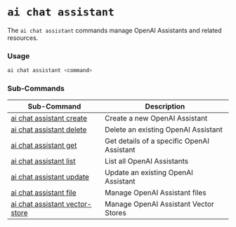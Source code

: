 # `ai chat assistant`

The `ai chat assistant` commands manage OpenAI Assistants and related resources.

### Usage

``` bash
ai chat assistant <command>
```

### Sub-Commands

| Sub-Command | Description |
| ----------- | ----------- |
| [ai chat assistant create](./create.md)                   | Create a new OpenAI Assistant |
| [ai chat assistant delete](./delete.md)                   | Delete an existing OpenAI Assistant |
| [ai chat assistant get](./get.md)                         | Get details of a specific OpenAI Assistant |
| [ai chat assistant list](./list.md)                       | List all OpenAI Assistants |
| [ai chat assistant update](./update.md)                   | Update an existing OpenAI Assistant |
| [ai chat assistant file](./file/index.md)                 | Manage OpenAI Assistant files |
| [ai chat assistant vector-store](./vector-store/index.md) | Manage OpenAI Assistant Vector Stores |
